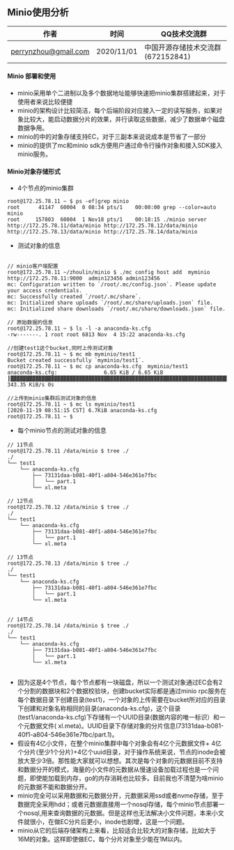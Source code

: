 ## Minio使用分析

| 作者 | 时间 |QQ技术交流群 |
| ------ | ------ |------ |
| perrynzhou@gmail.com |2020/11/01 |中国开源存储技术交流群(672152841) |

#### Minio 部署和使用

- minio采用单个二进制以及多个数据地址能够快速把minio集群搭建起来，对于使用者来说比较便捷
- minio的架构设计比较简洁，每个后端阶段对应接入一定的读写服务，如果对象比较大，能启动数据分片的效果，并行读取这些数据，减少了数据单个磁盘数据争用。
- minio的中的对象存储支持EC，对于三副本来说说成本是节省了一部分
- minio的提供了mc和minio sdk方便用户通过命令行操作对象和接入SDK接入minio服务。


#### Minio对象存储形式

-  4个节点的minio集群

```
root@172.25.78.11 ~ $ ps -ef|grep minio
root      41147  60004  0 08:34 pts/1    00:00:00 grep --color=auto minio
root     157803  60004  1 Nov18 pts/1    00:18:15 ./minio server http://172.25.78.11/data/minio http://172.25.78.12/data/minio http://172.25.78.13/data/minio http://172.25.78.14/data/minio
```
- 测试对象的信息
```

// minio客户端配置
root@172.25.78.11 ~/zhoulin/minio $ ./mc config host add  myminio  http://172.25.78.11:9000  admin123456 admin123456
mc: Configuration written to `/root/.mc/config.json`. Please update your access credentials.
mc: Successfully created `/root/.mc/share`.
mc: Initialized share uploads `/root/.mc/share/uploads.json` file.
mc: Initialized share downloads `/root/.mc/share/downloads.json` file.

// 原始数据的信息
root@172.25.78.11 ~ $ ls -l -a anaconda-ks.cfg 
-rw-------. 1 root root 6813 Nov  4 15:22 anaconda-ks.cfg

//创建test1这个bucket,同时上传测试对象
root@172.25.78.11 ~ $ mc mb myminio/test1
Bucket created successfully `myminio/test1`.
root@172.25.78.11 ~ $ mc cp anaconda-ks.cfg  myminio/test1
anaconda-ks.cfg:               6.65 KiB / 6.65 KiB ┃▓▓▓▓▓▓▓▓▓▓▓▓▓▓▓▓▓▓▓▓▓▓▓▓▓▓▓▓▓▓▓▓▓▓▓▓▓▓▓▓▓▓▓▓▓▓▓▓▓▓▓▓▓▓▓▓▓▓▓▓▓▓▓▓▓▓▓▓▓▓▓▓▓▓▓▓▓▓▓▓▓▓▓▓▓▓▓▓▓▓▓▓▓▓▓▓▓▓▓▓┃ 343.35 KiB/s 0s

//上传到minio集群后测试对象的信息
root@172.25.78.11 ~ $ mc ls myminio/test1
[2020-11-19 08:51:15 CST] 6.7KiB anaconda-ks.cfg
root@172.25.78.11 ~ $ 
```

- 每个minio节点的测试对象的信息

```
// 11节点
root@172.25.78.11 /data/minio $ tree ./
./
└── test1
    └── anaconda-ks.cfg
        ├── 73131daa-b081-40f1-a804-546e361e7fbc
        │   └── part.1
        └── xl.meta

// 12节点
root@172.25.78.12 /data/minio $ tree ./            
./
└── test1
    └── anaconda-ks.cfg
        ├── 73131daa-b081-40f1-a804-546e361e7fbc
        │   └── part.1
        └── xl.meta

// 13节点
root@172.25.78.13 /data/minio $ tree ./ 
./
└── test1
    └── anaconda-ks.cfg
        ├── 73131daa-b081-40f1-a804-546e361e7fbc
        │   └── part.1
        └── xl.meta


// 14节点
root@172.25.78.14 /data/minio $ tree ./
./
└── test1
    └── anaconda-ks.cfg
        ├── 73131daa-b081-40f1-a804-546e361e7fbc
        │   └── part.1
        └── xl.meta


```

- 因为这是4个节点，每个节点都有一块磁盘，所以一个测试对象通过EC会有2个分割的数据块和2个数据校验块，创建bucket实际都是通过minio rpc服务在每个数据目录下创建目录(test1)，一个对象的上传需要在bucket所对应的目录下创建和对象名称相同的目录(anaconda-ks.cfg)，这个目录(test1/anaconda-ks.cfg)下存储有一个UUID目录(数据内容的唯一标识）和一个元数据文件( xl.meta)。UUID目录下存储对象的分片信息(73131daa-b081-40f1-a804-546e361e7fbc/part.1)。
- 假设有4亿小文件，在整个minio集群中每个对象会有4亿个元数据文件+ 4亿个分片(至少1个分片)+4亿个uuid目录，对于操作系统来说，节点的inode会被放大至少3倍。那性能大家就可以想想。其次是每个对象的元数据目前不支持和数据分开的模式，海量的小文件的元数据从慢速设备加载过程也是一个问题，即使能加载到内存，go的内存消耗也比较多。目前我也不清楚为啥minio的元数据不能和数据分开。
- minio完全可以采用数据和元数据分开，元数据采用ssd或者nvme存储，至于数据完全采用hdd；或者元数据直接用一个nosql存储，每个minio节点部署一个nosql,用来查询数据的元数据。但是这样也无法解决小文件问题，本来小文件就很小，在做EC分片后更小，inode也剧增，这是一个问题。
- minio从它的后端存储架构上来看，比较适合比较大的对象存储，比如大于16M的对象。这样即使做EC，每个分片对象至少能在1M以内。